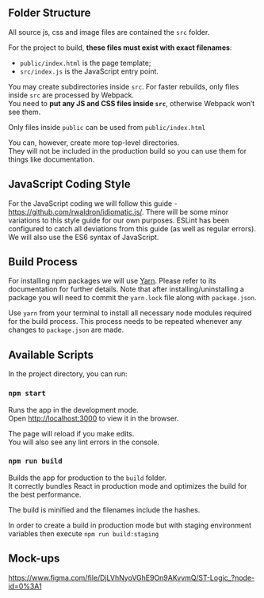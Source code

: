 
## Folder Structure
All source js, css and image files are contained the `src` folder.

For the project to build, **these files must exist with exact filenames**:

* `public/index.html` is the page template;
* `src/index.js` is the JavaScript entry point.

You may create subdirectories inside `src`. For faster rebuilds, only files inside `src` are processed by Webpack.<br>
You need to **put any JS and CSS files inside `src`**, otherwise Webpack won’t see them.

Only files inside `public` can be used from `public/index.html`

You can, however, create more top-level directories.<br>
They will not be included in the production build so you can use them for things like documentation.

## JavaScript Coding Style
For the JavaScript coding we will follow this guide - https://github.com/rwaldron/idiomatic.js/. There will be some minor variations to this style guide for our own purposes. ESLint has been configured to catch all deviations from this guide (as well as regular errors). We will also use the ES6 syntax of JavaScript.

## Build Process
For installing npm packages we will use [Yarn](https://yarnpkg.com/). Please refer to its documentation for further details. Note that after installing/uninstalling a package you will need to commit the `yarn.lock` file along with `package.json`.

Use `yarn` from your terminal to install all necessary node modules required for the build process. This process needs to be repeated whenever any changes to `package.json` are made.

## Available Scripts

In the project directory, you can run:

### `npm start`

Runs the app in the development mode.<br>
Open [http://localhost:3000](http://localhost:3000) to view it in the browser.

The page will reload if you make edits.<br>
You will also see any lint errors in the console.

### `npm run build`

Builds the app for production to the `build` folder.<br>
It correctly bundles React in production mode and optimizes the build for the best performance.

The build is minified and the filenames include the hashes.

In order to create a build in production mode but with staging environment variables then execute `npm run build:staging`

## Mock-ups

https://www.figma.com/file/DjLVhNyoVGhE9On9AKvvmQ/ST-Logic_?node-id=0%3A1
